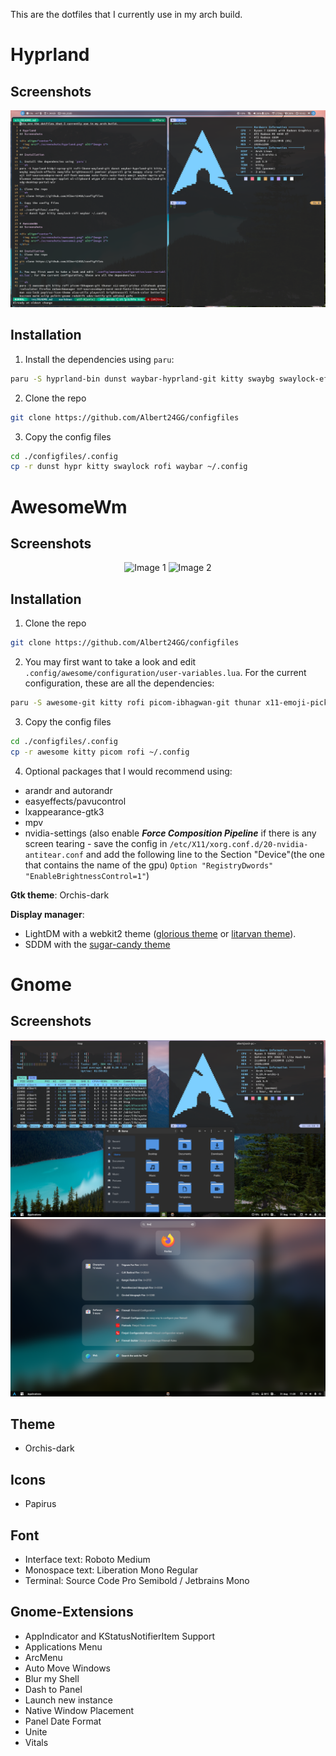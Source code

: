 This are the dotfiles that I currently use in my arch build.

# Hyprland
## Screenshots

<div align="center">
  <img src="./screenshots/hyprland.png" alt="Image 1">
</div>

## Installation

1. Install the dependencies using `paru`:
```sh
paru -S hyprland-bin dunst waybar-hyprland-git kitty swaybg swaylock-effects swayidle brightnessctl pamixer playerctl grim swappy slurp rofi-emoji ttf-sourcecodepro-nerd otf-font-awesome noto-fonts noto-fonts-emoji waybar-mpris-git blueman network-manager-applet wl-clipboard wtype wlr-randr nwg-look redshift-wayland-git xdg-desktop-portal-hyprland-git udisks2 gvfs polkit-gnome 
```
2. Clone the repo 
```sh 
git clone https://github.com/Albert24GG/configfiles
```
3. Copy the config files 
```sh
cd ./configfiles/.config
cp -r dunst hypr kitty swaylock rofi waybar ~/.config
```

# AwesomeWm
## Screenshots

<div align="center">
  <img src="./screenshots/awesome1.png" alt="Image 1">
  <img src="./screenshots/awesome2.png" alt="Image 2">
</div>

## Installation
1. Clone the repo 
```sh
git clone https://github.com/Albert24GG/configfiles
```

2. You may first want to take a look and edit `.config/awesome/configuration/user-variables.lua`. For the current configuration, these are all the dependencies: 

```sh
paru -S awesome-git kitty rofi picom-ibhagwan-git thunar x11-emoji-picker xidlehook gnome-calculator firefox networkmanager ttf-sourcecodepro-nerd nerd-fonts-liberation-mono blueman xss-lock papirus-icon-theme alsa-utils playerctl brightnessctl i3lock-color betterlockscreen maim xclip polkit-gnome redshift udev-notify-git udisks2 gvfs
```

3. Copy the config files
```sh
cd ./configfiles/.config
cp -r awesome kitty picom rofi ~/.config
```

4. Optional packages that I would recommend using:
- arandr and autorandr 
- easyeffects/pavucontrol 
- lxappearance-gtk3
- mpv
- nvidia-settings (also enable **_Force Composition Pipeline_** if there is any screen tearing - save the config in `/etc/X11/xorg.conf.d/20-nvidia-antitear.conf` and add the following line to the Section "Device"(the one that contains the name of the gpu)
`Option "RegistryDwords" "EnableBrightnessControl=1"`)

**Gtk theme**: Orchis-dark

**Display manager**:
- LightDM with a webkit2 theme ([glorious theme](https://github.com/manilarome/lightdm-webkit2-theme-glorious) or [litarvan theme](https://github.com/Litarvan/lightdm-webkit-theme-litarvan)).
- SDDM with the [sugar-candy theme](https://store.kde.org/p/1312658/)

# Gnome

## Screenshots

<div align="center">
  <img src="./screenshots/gnome1.png" alt="Image 1">
  <img src="./screenshots/gnome2.png" alt="Image 2">
</div>

## Theme
- Orchis-dark

## Icons
- Papirus

## Font
- Interface text: Roboto Medium
- Monospace text: Liberation Mono Regular
- Terminal: Source Code Pro Semibold / Jetbrains Mono

## Gnome-Extensions
- AppIndicator and KStatusNotifierItem Support
- Applications Menu
- ArcMenu
- Auto Move Windows
- Blur my Shell
- Dash to Panel
- Launch new instance 
- Native Window Placement
- Panel Date Format
- Unite
- Vitals
